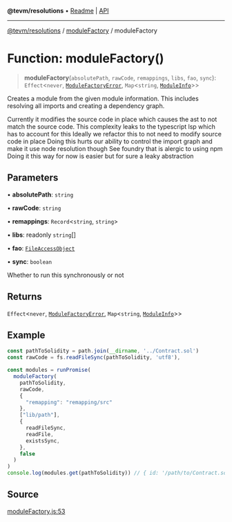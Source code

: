 **@tevm/resolutions** • [Readme](../../README.md) \| [API](../../modules.md)

***

[@tevm/resolutions](../../README.md) / [moduleFactory](../README.md) / moduleFactory

# Function: moduleFactory()

> **moduleFactory**(`absolutePath`, `rawCode`, `remappings`, `libs`, `fao`, `sync`): `Effect`\<`never`, [`ModuleFactoryError`](../type-aliases/ModuleFactoryError.md), `Map`\<`string`, [`ModuleInfo`](../../types/interfaces/ModuleInfo.md)\>\>

Creates a module from the given module information.
This includes resolving all imports and creating a dependency graph.

Currently it modifies the source code in place which causes the ast to not match the source code.
This complexity leaks to the typescript lsp which has to account for this
Ideally we refactor this to not need to modify source code in place
Doing this hurts our ability to control the import graph and make it use node resolution though
See foundry that is alergic to using npm
Doing it this way for now is easier but for sure a leaky abstraction

## Parameters

• **absolutePath**: `string`

• **rawCode**: `string`

• **remappings**: `Record`\<`string`, `string`\>

• **libs**: readonly `string`[]

• **fao**: [`FileAccessObject`](../../types/type-aliases/FileAccessObject.md)

• **sync**: `boolean`

Whether to run this synchronously or not

## Returns

`Effect`\<`never`, [`ModuleFactoryError`](../type-aliases/ModuleFactoryError.md), `Map`\<`string`, [`ModuleInfo`](../../types/interfaces/ModuleInfo.md)\>\>

## Example

```ts
const pathToSolidity = path.join(__dirname, '../Contract.sol')
const rawCode = fs.readFileSync(pathToSolidity, 'utf8'),

const modules = runPromise(
  moduleFactory(
    pathToSolidity,
    rawCode,
    {
      "remapping": "remapping/src"
    },
    ["lib/path"],
    {
      readFileSync,
      readFile,
      existsSync,
    },
    false
  )
)
console.log(modules.get(pathToSolidity)) // { id: '/path/to/Contract.sol', rawCode: '...', importedIds: ['/path/to/Imported.sol'], code: '...' }
```

## Source

[moduleFactory.js:53](https://github.com/evmts/tevm-monorepo/blob/main/bundler-packages/resolutions/src/moduleFactory.js#L53)
